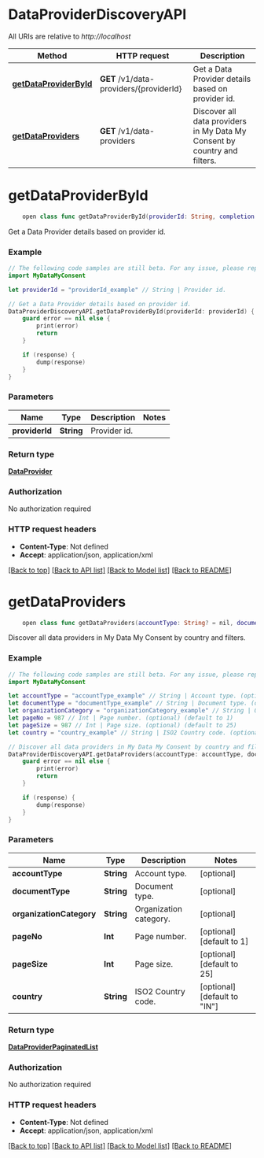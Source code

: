# DataProviderDiscoveryAPI

All URIs are relative to *http://localhost*

Method | HTTP request | Description
------------- | ------------- | -------------
[**getDataProviderById**](DataProviderDiscoveryAPI.md#getdataproviderbyid) | **GET** /v1/data-providers/{providerId} | Get a Data Provider details based on provider id.
[**getDataProviders**](DataProviderDiscoveryAPI.md#getdataproviders) | **GET** /v1/data-providers | Discover all data providers in My Data My Consent by country and filters.


# **getDataProviderById**
```swift
    open class func getDataProviderById(providerId: String, completion: @escaping (_ data: DataProvider?, _ error: Error?) -> Void)
```

Get a Data Provider details based on provider id.

### Example 
```swift
// The following code samples are still beta. For any issue, please report via http://github.com/OpenAPITools/openapi-generator/issues/new
import MyDataMyConsent

let providerId = "providerId_example" // String | Provider id.

// Get a Data Provider details based on provider id.
DataProviderDiscoveryAPI.getDataProviderById(providerId: providerId) { (response, error) in
    guard error == nil else {
        print(error)
        return
    }

    if (response) {
        dump(response)
    }
}
```

### Parameters

Name | Type | Description  | Notes
------------- | ------------- | ------------- | -------------
 **providerId** | **String** | Provider id. | 

### Return type

[**DataProvider**](DataProvider.md)

### Authorization

No authorization required

### HTTP request headers

 - **Content-Type**: Not defined
 - **Accept**: application/json, application/xml

[[Back to top]](#) [[Back to API list]](../README.md#documentation-for-api-endpoints) [[Back to Model list]](../README.md#documentation-for-models) [[Back to README]](../README.md)

# **getDataProviders**
```swift
    open class func getDataProviders(accountType: String? = nil, documentType: String? = nil, organizationCategory: String? = nil, pageNo: Int? = nil, pageSize: Int? = nil, country: String? = nil, completion: @escaping (_ data: DataProviderPaginatedList?, _ error: Error?) -> Void)
```

Discover all data providers in My Data My Consent by country and filters.

### Example 
```swift
// The following code samples are still beta. For any issue, please report via http://github.com/OpenAPITools/openapi-generator/issues/new
import MyDataMyConsent

let accountType = "accountType_example" // String | Account type. (optional)
let documentType = "documentType_example" // String | Document type. (optional)
let organizationCategory = "organizationCategory_example" // String | Organization category. (optional)
let pageNo = 987 // Int | Page number. (optional) (default to 1)
let pageSize = 987 // Int | Page size. (optional) (default to 25)
let country = "country_example" // String | ISO2 Country code. (optional) (default to "IN")

// Discover all data providers in My Data My Consent by country and filters.
DataProviderDiscoveryAPI.getDataProviders(accountType: accountType, documentType: documentType, organizationCategory: organizationCategory, pageNo: pageNo, pageSize: pageSize, country: country) { (response, error) in
    guard error == nil else {
        print(error)
        return
    }

    if (response) {
        dump(response)
    }
}
```

### Parameters

Name | Type | Description  | Notes
------------- | ------------- | ------------- | -------------
 **accountType** | **String** | Account type. | [optional] 
 **documentType** | **String** | Document type. | [optional] 
 **organizationCategory** | **String** | Organization category. | [optional] 
 **pageNo** | **Int** | Page number. | [optional] [default to 1]
 **pageSize** | **Int** | Page size. | [optional] [default to 25]
 **country** | **String** | ISO2 Country code. | [optional] [default to &quot;IN&quot;]

### Return type

[**DataProviderPaginatedList**](DataProviderPaginatedList.md)

### Authorization

No authorization required

### HTTP request headers

 - **Content-Type**: Not defined
 - **Accept**: application/json, application/xml

[[Back to top]](#) [[Back to API list]](../README.md#documentation-for-api-endpoints) [[Back to Model list]](../README.md#documentation-for-models) [[Back to README]](../README.md)

